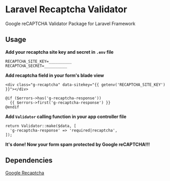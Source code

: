 # Laravel Recaptcha Validator
Google reCAPTCHA Validator Package for Laravel Framework

## Usage

**Add your recaptcha site key and secret in `.env` file**

```
RECAPTCHA_SITE_KEY=__________
RECAPTCHA_SECRET=__________
```

**Add recaptcha field in your form's blade view**

```
<div class="g-recaptcha" data-sitekey="{{ getenv('RECAPTCHA_SITE_KEY') }}"></div>

@if ($errors->has('g-recaptcha-response'))
  {{ $errors->first('g-recaptcha-response') }}
@endif
```

**Add `Validator` calling function in your app controller file**

```
return Validator::make($data, [
  'g-recaptcha-response' => 'required|recaptcha',
]);
```

**It's done! Now your form spam protected by Google reCAPTCHA!!!**

## Dependencies

[Google Recaptcha](https://github.com/google/recaptcha)
